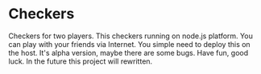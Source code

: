 # Checkers
Checkers for two players.
This checkers running on node.js platform. You can play with your friends via Internet. You simple need to deploy this on the host.
It's alpha version, maybe there are some bugs.
Have fun, good luck.
In the future this project will rewritten.
